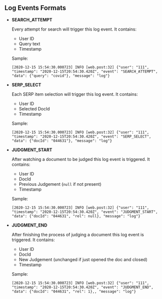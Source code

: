 ## Log Events Formats

* **SEARCH_ATTEMPT**

  Every attempt for search will trigger this log event. It contains:
  * User ID
  * Query text
  * Timestamp 
    
  Sample:
  ```
  [2020-12-15 15:54:30.000723] INFO [web.post:32] {"user": "111", "timestamp": "2020-12-15T20:54:30.420Z", "event": "SEARCH_ATTEMPT", "data": {"query": "covid"}, "message": "log"}
  ```

* **SERP_SELECT**

  Each SERP item selection will trigger this log event. It contains:
  * User ID
  * Selected DocId
  * Timestamp
    
  Sample:
  ```
  [2020-12-15 15:54:30.000723] INFO [web.post:32] {"user": "111", "timestamp": "2020-12-15T20:54:30.420Z", "event": "SERP_SELECT", "data": {"docId": "044631"}, "message": "log"}
  ```
  
* **JUDGMENT_START**

  After watching a document to be judged this log event is triggered. It contains:
  * User ID
  * DocId
  * Previous Judgement (`null` if not present)  
  * Timestamp 
    
  Sample:
  ```
  [2020-12-15 15:54:30.000723] INFO [web.post:32] {"user": "111", "timestamp": "2020-12-15T20:54:30.420Z", "event": "JUDGMENT_START", "data": {"docId": "044631", "rel": null}, "message": "log"}
  ```
  
* **JUDGMENT_END**

  After finishing the process of judging a document this log event is triggered. It contains:
  * User ID
  * DocId
  * New Judgement (unchanged if just opened the doc and closed)  
  * Timestamp 
    
  Sample:
  ```
  [2020-12-15 15:54:30.000723] INFO [web.post:32] {"user": "111", "timestamp": "2020-12-15T20:54:30.420Z", "event": "JUDGMENT_END", "data": {"docId": "044631", "rel": 1},, "message": "log"}
  ```
